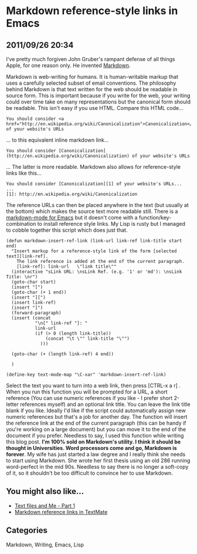 # Markdown reference-style links in Emacs
## 2011/09/26 20:34

I've pretty much forgiven John Gruber's rampant defense of all
things Apple, for one reason only. He invented [Markdown][1].

Markdown is web-writing for humans. It is human-writable markup that
uses a carefully selected subset of email conventions. The philosophy
behind Markdown is that text written for the web should be readable in
source form. This is important because if you write for the web, your
writing could over time take on many representations but the canonical
form should be readable. This isn't easy if you use HTML. Compare this
HTML code...

    You should consider <a href="http://en.wikipedia.org/wiki/Canonicalization">Canonicalization</a> of your website's URLs

... to this equivalent inline markdown link...

    You should consider [Canonicalization](http://en.wikipedia.org/wiki/Canonicalization) of your website's URLs

... The latter is more readable. Markdown also allows for
reference-style links like this...

    You should consider [Canonicalization][1] of your website's URLs...
    ...
    [1]: http://en.wikipedia.org/wiki/Canonicalization

The reference URLs can then be placed anywhere in the text (but
usually at the bottom) which makes the source text more readable still. 
There is a [markdown-mode for Emacs][2] but it doesn't come with a
function/key-combination to install reference style links. My Lisp is
rusty but I managed to cobble together this script which does just
that. 

    (defun markdown-insert-ref-link (link-url link-ref link-title start end)
      "Insert markup for a reference-style link of the form [selected text][link-ref].
        The link reference is added at the end of the current paragraph.
        [link-ref]: link-url   \"link title\""
      (interactive "sLink URL: \nsLink Ref. (e.g. '1' or 'md'): \nsLink Title: \nr")
      (goto-char start)
      (insert "[")
      (goto-char (+ 1 end))
      (insert "][")
      (insert link-ref)
      (insert "]")
      (forward-paragraph)
      (insert (concat 
               "\n[" link-ref "]: " 
               link-url 
               (if (> 0 (length link-title))
                   (concat "\t \"" link-title "\"")
                 )))

      (goto-char (+ (length link-ref) 4 end))
      
      )
    
    (define-key text-mode-map "\C-xar" 'markdown-insert-ref-link)

Select the text you want to turn into a web link, then press
[CTRL-x a r] . When you run this function you will be prompted for a
URL, a short reference (You can use numeric references if you like - I
prefer short 2-letter references myself) and an optional link
title. You can leave the link title blank if you like. Ideally I'd
like if the script could automatically assign new numeric references
but that's a job for another day. The function will insert the
reference link at the end of the current paragraph (this can be handy
if you're working on a large document) but you can move it to the end
of the document if you prefer. Needless to say, I used this function
while writing this blog post. **I'm 100% sold on Markdown's utility. I
think it should be thought in Universities. Word processors come and
go, Markdown is forever**. My wife has just started a law degree and
I really think she needs to start using Markdown. She wrote her first
thesis using an old 286 running word-perfect in the mid
90s. Needless to say there is no longer a soft-copy of it, so it
shouldn't be too difficult to convince her to use Markdown.

## You might also like...

 * [Text files and Me - Part 1][3]
 * [Markdown reference links in TextMate][4]

## Categories
Markdown, Writing, Emacs, Lisp

[1]: http://daringfireball.net/projects/markdown/
[2]: http://jblevins.org/projects/markdown-mode/
[3]: http://www.leancrew.com/all-this/2011/02/text-files-and-me-part-1/
[4]: http://www.leancrew.com/all-this/2011/09/markdown-reference-links-in-textmate/
